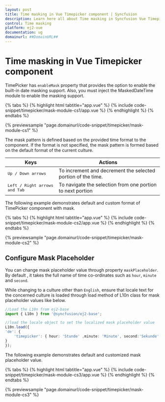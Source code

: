 ```yaml
---
layout: post
title: Time masking in Vue Timepicker component | Syncfusion
description: Learn here all about Time masking in Syncfusion Vue Timepicker component of Syncfusion Essential JS 2 and more.
control: Time masking 
platform: ej2-vue
documentation: ug
domainurl: ##DomainURL##
---
```


# Time masking in Vue Timepicker component

TimePicker has `enableMask` property that provides the option to enable the built-in date masking support. Also, you must inject the MaskedDateTime module to enable the masking support.

{% tabs %}
{% highlight html tabtitle="app.vue" %}
{% include code-snippet/timepicker/mask-module-cs1/app.vue %}
{% endhighlight %}
{% endtabs %}
        
{% previewsample "page.domainurl/code-snippet/timepicker/mask-module-cs1" %}

The mask pattern is defined based on the provided time format to the component. If the format is not specified, the mask pattern is formed based on the default format of the current culture.

| **Keys** | **Actions** |
| --- | --- |
| <kbd>Up / Down arrows</kbd> | To increment and decrement the selected portion of the time. |
| <kbd>Left / Right arrows and Tab</kbd> | To navigate the selection from one portion to next portion |

The following example demonstrates default and custom format of TimePicker component with mask.

{% tabs %}
{% highlight html tabtitle="app.vue" %}
{% include code-snippet/timepicker/mask-module-cs2/app.vue %}
{% endhighlight %}
{% endtabs %}
        
{% previewsample "page.domainurl/code-snippet/timepicker/mask-module-cs2" %}

## Configure Mask Placeholder

You can change mask placeholder value through property `maskPlaceholder`. By default , it takes the full name of  time co-ordinates such as `hour`, `minute` and `second`.

While changing to a culture other than `English`, ensure that locale text for the concerned culture is loaded through load method of L10n class for mask placeholder values like below.

```ts
//Load the L10n from ej2-base
import { L10n } from '@syncfusion/ej2-base';

//load the locale object to set the localized mask placeholder value
L10n.load({
'de': {
    'timepicker': { hour: 'Stunde' ,minute: 'Minute', second:'Sekunde' }
}
});

```

The following example demonstrates default and customized mask placeholder value.

{% tabs %}
{% highlight html tabtitle="app.vue" %}
{% include code-snippet/timepicker/mask-module-cs3/app.vue %}
{% endhighlight %}
{% endtabs %}
        
{% previewsample "page.domainurl/code-snippet/timepicker/mask-module-cs3" %}
